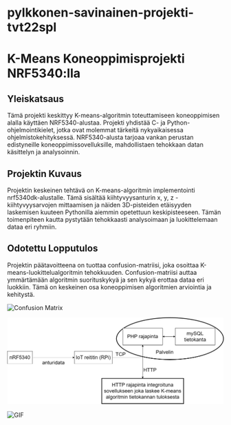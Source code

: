 # pylkkonen-savinainen-projekti-tvt22spl
# K-Means Koneoppimisprojekti NRF5340:lla

## Yleiskatsaus
Tämä projekti keskittyy K-means-algoritmin toteuttamiseen koneoppimisen alalla käyttäen NRF5340-alustaa. Projekti yhdistää C- ja Python-ohjelmointikielet, jotka ovat molemmat tärkeitä nykyaikaisessa ohjelmistokehityksessä. NRF5340-alusta tarjoaa vankan perustan edistyneille koneoppimissovelluksille, mahdollistaen tehokkaan datan käsittelyn ja analysoinnin.

## Projektin Kuvaus
Projektin keskeinen tehtävä on K-means-algoritmin implementointi nrf5340dk-alustalle. Tämä sisältää kiihtyvyysanturin x, y, z -kiihtyvyysarvojen mittaamisen ja näiden 3D-pisteiden etäisyyden laskemisen kuuteen Pythonilla aiemmin opetettuun keskipisteeseen. Tämän toimenpiteen kautta pystytään tehokkaasti analysoimaan ja luokittelemaan dataa eri ryhmiin.

## Odotettu Lopputulos
Projektin päätavoitteena on tuottaa confusion-matriisi, joka osoittaa K-means-luokittelualgoritmin tehokkuuden. Confusion-matriisi auttaa ymmärtämään algoritmin suorituskykyä ja sen kykyä erottaa dataa eri luokkiin. Tämä on keskeinen osa koneoppimisen algoritmien arviointia ja kehitystä.



![Confusion Matrix](https://github.com/slimmpylk/pylkkonen-savinainen-projekti-tvt22spl/assets/101732015/b6ab84ca-a019-4d91-9ed7-b1676408d46d)

![Arkkitehtuurikaavio](https://github.com/slimmpylk/pylkkonen-savinainen-projekti-tvt22spl/blob/main/Arkkitehtuurikaavio.jpg)

![GIF](https://gifdb.com/images/high/dancing-jesus-waving-spotlight-the-simpsons-1okkznmi9mngjg8f.gif)
